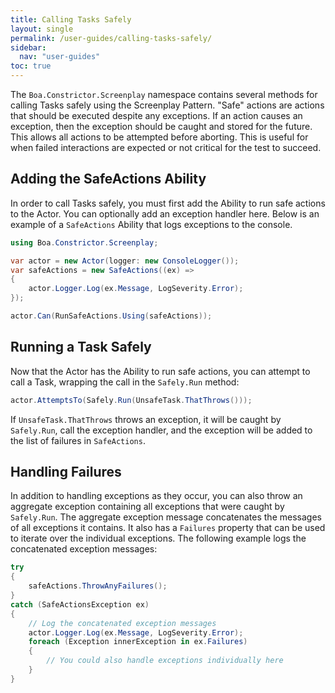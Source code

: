 ```yaml
---
title: Calling Tasks Safely
layout: single
permalink: /user-guides/calling-tasks-safely/
sidebar:
  nav: "user-guides"
toc: true
---
```


The `Boa.Constrictor.Screenplay` namespace contains several methods for calling Tasks safely using the Screenplay Pattern.
"Safe" actions are actions that should be executed despite any exceptions.
If an action causes an exception, then the exception should be caught and stored for the future.
This allows all actions to be attempted before aborting.
This is useful for when failed interactions are expected or not critical for the test to succeed.


## Adding the SafeActions Ability

In order to call Tasks safely, you must first add the Ability to run safe actions to the Actor.
You can optionally add an exception handler here.
Below is an example of a `SafeActions` Ability that logs exceptions to the console.

```csharp
using Boa.Constrictor.Screenplay;

var actor = new Actor(logger: new ConsoleLogger());
var safeActions = new SafeActions((ex) =>
{
    actor.Logger.Log(ex.Message, LogSeverity.Error);
});

actor.Can(RunSafeActions.Using(safeActions));
```


## Running a Task Safely

Now that the Actor has the Ability to run safe actions,
you can attempt to call a Task, wrapping the call in the `Safely.Run` method:

```csharp
actor.AttemptsTo(Safely.Run(UnsafeTask.ThatThrows()));
```

If `UnsafeTask.ThatThrows` throws an exception,
it will be caught by `Safely.Run`,
call the exception handler,
and the exception will be added to the list of failures in `SafeActions`.


## Handling Failures

In addition to handling exceptions as they occur,
you can also throw an aggregate exception containing all exceptions that were caught by `Safely.Run`.
The aggregate exception message concatenates the messages of all exceptions it contains.
It also has a `Failures` property that can be used to iterate over the individual exceptions.
The following example logs the concatenated exception messages:

```csharp
try
{
    safeActions.ThrowAnyFailures();
}
catch (SafeActionsException ex)
{
    // Log the concatenated exception messages
    actor.Logger.Log(ex.Message, LogSeverity.Error);
    foreach (Exception innerException in ex.Failures)
    {
        // You could also handle exceptions individually here
    }
}
```
